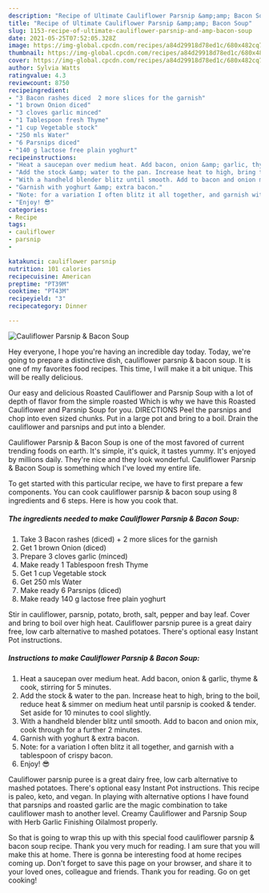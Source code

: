 ```yaml
---
description: "Recipe of Ultimate Cauliflower Parsnip &amp;amp; Bacon Soup"
title: "Recipe of Ultimate Cauliflower Parsnip &amp;amp; Bacon Soup"
slug: 1153-recipe-of-ultimate-cauliflower-parsnip-and-amp-bacon-soup
date: 2021-05-25T07:52:05.328Z
image: https://img-global.cpcdn.com/recipes/a84d29918d78ed1c/680x482cq70/cauliflower-parsnip-bacon-soup-recipe-main-photo.jpg
thumbnail: https://img-global.cpcdn.com/recipes/a84d29918d78ed1c/680x482cq70/cauliflower-parsnip-bacon-soup-recipe-main-photo.jpg
cover: https://img-global.cpcdn.com/recipes/a84d29918d78ed1c/680x482cq70/cauliflower-parsnip-bacon-soup-recipe-main-photo.jpg
author: Sylvia Watts
ratingvalue: 4.3
reviewcount: 8750
recipeingredient:
- "3 Bacon rashes diced  2 more slices for the garnish"
- "1 brown Onion diced"
- "3 cloves garlic minced"
- "1 Tablespoon fresh Thyme"
- "1 cup Vegetable stock"
- "250 mls Water"
- "6 Parsnips diced"
- "140 g lactose free plain yoghurt"
recipeinstructions:
- "Heat a saucepan over medium heat. Add bacon, onion &amp; garlic, thyme &amp; cook, stirring for 5 minutes."
- "Add the stock &amp; water to the pan. Increase heat to high, bring to the boil, reduce heat &amp; simmer on medium heat until parsnip is cooked &amp; tender. Set aside for 10 minutes to cool slightly."
- "With a handheld blender blitz until smooth. Add to bacon and onion mix, cook through for a further 2 minutes."
- "Garnish with yoghurt &amp; extra bacon."
- "Note: for a variation I often blitz it all together, and garnish with a tablespoon of crispy bacon."
- "Enjoy! 😎"
categories:
- Recipe
tags:
- cauliflower
- parsnip
- 

katakunci: cauliflower parsnip  
nutrition: 101 calories
recipecuisine: American
preptime: "PT39M"
cooktime: "PT43M"
recipeyield: "3"
recipecategory: Dinner

---
```



![Cauliflower Parsnip &amp; Bacon Soup](https://img-global.cpcdn.com/recipes/a84d29918d78ed1c/680x482cq70/cauliflower-parsnip-bacon-soup-recipe-main-photo.jpg)

Hey everyone, I hope you're having an incredible day today. Today, we're going to prepare a distinctive dish, cauliflower parsnip &amp; bacon soup. It is one of my favorites food recipes. This time, I will make it a bit unique. This will be really delicious.

Our easy and delicious Roasted Cauliflower and Parsnip Soup with a lot of depth of flavor from the simple roasted Which is why we have this Roasted Cauliflower and Parsnip Soup for you. DIRECTIONS Peel the parsnips and chop into even sized chunks. Put in a large pot and bring to a boil. Drain the cauliflower and parsnips and put into a blender.

Cauliflower Parsnip &amp; Bacon Soup is one of the most favored of current trending foods on earth. It's simple, it's quick, it tastes yummy. It's enjoyed by millions daily. They're nice and they look wonderful. Cauliflower Parsnip &amp; Bacon Soup is something which I've loved my entire life.


To get started with this particular recipe, we have to first prepare a few components. You can cook cauliflower parsnip &amp; bacon soup using 8 ingredients and 6 steps. Here is how you cook that.

<!--inarticleads1-->

##### The ingredients needed to make Cauliflower Parsnip &amp; Bacon Soup:

1. Take 3 Bacon rashes (diced) + 2 more slices for the garnish
1. Get 1 brown Onion (diced)
1. Prepare 3 cloves garlic (minced)
1. Make ready 1 Tablespoon fresh Thyme
1. Get 1 cup Vegetable stock
1. Get 250 mls Water
1. Make ready 6 Parsnips (diced)
1. Make ready 140 g lactose free plain yoghurt


Stir in cauliflower, parsnip, potato, broth, salt, pepper and bay leaf. Cover and bring to boil over high heat. Cauliflower parsnip puree is a great dairy free, low carb alternative to mashed potatoes. There&#39;s optional easy Instant Pot instructions. 

<!--inarticleads2-->

##### Instructions to make Cauliflower Parsnip &amp; Bacon Soup:

1. Heat a saucepan over medium heat. Add bacon, onion &amp; garlic, thyme &amp; cook, stirring for 5 minutes.
1. Add the stock &amp; water to the pan. Increase heat to high, bring to the boil, reduce heat &amp; simmer on medium heat until parsnip is cooked &amp; tender. Set aside for 10 minutes to cool slightly.
1. With a handheld blender blitz until smooth. Add to bacon and onion mix, cook through for a further 2 minutes.
1. Garnish with yoghurt &amp; extra bacon.
1. Note: for a variation I often blitz it all together, and garnish with a tablespoon of crispy bacon.
1. Enjoy! 😎


Cauliflower parsnip puree is a great dairy free, low carb alternative to mashed potatoes. There&#39;s optional easy Instant Pot instructions. This recipe is paleo, keto, and vegan. In playing with alternative options I have found that parsnips and roasted garlic are the magic combination to take cauliflower mash to another level. Creamy Cauliflower and Parsnip Soup with Herb Garlic Finishing Oilalmost properly. 

So that is going to wrap this up with this special food cauliflower parsnip &amp; bacon soup recipe. Thank you very much for reading. I am sure that you will make this at home. There is gonna be interesting food at home recipes coming up. Don't forget to save this page on your browser, and share it to your loved ones, colleague and friends. Thank you for reading. Go on get cooking!
